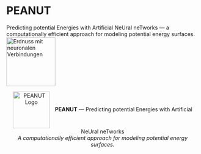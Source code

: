 # PEANUT
Predicting potential Energies with Artificial NeUral neTworks — a computationally efficient approach for modeling potential energy surfaces. 
<img width="128" height="128" alt="Erdnuss mit neuronalen Verbindungen" src="https://github.com/user-attachments/assets/df36443e-af81-4ff5-acbb-35521bc64a5f" />

<p align="center">
  <img src="https://github.com/user-attachments/assets/df36443e-af81-4ff5-acbb-35521bc64a5f" alt="PEANUT Logo" width="96" height="96" style="vertical-align:middle; margin-right:10px;">
  <b>PEANUT</b> — Predicting potential Energies with Artificial NeUral neTworks<br>
  <i>A computationally efficient approach for modeling potential energy surfaces.</i>
</p>
